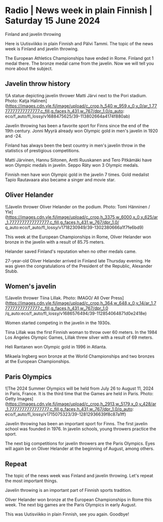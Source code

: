 # Radio \| News week in plain Finnish \| Saturday 15 June 2024

Finland and javelin throwing

Here is Uutisviikko in plain Finnish and Pälvi Tammi. The topic of the news week is Finland and javelin throwing.

The European Athletics Championships have ended in Rome. Finland got 1 medal there. The bronze medal came from the javelin. Now we will tell you more about the subject.

## Javelin throw history

![A statue depicting javelin thrower Matti Järvi next to the Pori stadium. Photo: Katja Halinen](https://images.cdn.yle.fi/image/upload/c_crop,h_540,w_959,x_0,y_0/ar_1.7777777777777777,c_fill,g_faces,h_431,w_767/dpr_1.0/q_auto: eco/f_auto/fl_lossy/v1688475625/39-113802664a4174f880ab)

Javelin throwing has been a favorite sport for Finns since the end of the 19th century. Jonni Myyrä already won Olympic gold in men's javelin in 1920 and -24.

Finland has always been the best country in men's javelin throw in the statistics of prestigious competitions.

Matti Järvinen, Hannu Siitonen, Antti Ruuskanen and Tero Pitkämäki have won Olympic medals in javelin. Seppo Räty won 3 Olympic medals.

Finnish men have won Olympic gold in the javelin 7 times. Gold medalist Tapio Rautavaara also became a singer and movie star.

## Oliver Helander

![Javelin thrower Oliver Helander on the podium. Photo: Tomi Hänninen / Yle](https://images.cdn.yle.fi/image/upload/c_crop,h_3375,w_6000,x_0,y_625/ar_1.7777777777777777,c_fill,g_faces,h_431,w_767/dpr_1.0/ q_auto:eco/f_auto/fl_lossy/v1718230949/39-1302380666a1f7fe6bd9)

This week at the European Championships in Rome, Oliver Helander won bronze in the javelin with a result of 85.75 meters.

Helander saved Finland's reputation when no other medals came.

27-year-old Oliver Helander arrived in Finland late Thursday evening. He was given the congratulations of the President of the Republic, Alexander Stubb.

## Women's javelin

![Javelin thrower Tiina Lillak. Photo: IMAGO/ All Over Press](https://images.cdn.yle.fi/image/upload/c_crop,h_364,w_648,x_0,y_14/ar_1.777777777777777,c_fill,g_faces,h_431,w_767/dpr_1.0 /q_auto:eco/f_auto/fl_lossy/v1686576494/39-112854064871d0e2418e)

Women started competing in the javelin in the 1930s.

Tiina Lillak was the first Finnish woman to throw over 60 meters. In the 1984 Los Angeles Olympic Games, Lillak threw silver with a result of 69 meters.

Heli Rantanen won Olympic gold in 1996 in Atlanta.

Mikaela Ingberg won bronze at the World Championships and two bronzes at the European Championships.

## Paris Olympics

![The 2024 Summer Olympics will be held from July 26 to August 11, 2024 in Paris, France. It is the third time that the Games are held in Paris. Photo: Getty Images](https://images.cdn.yle.fi/image/upload/c_crop,h_2913,w_5179,x_0,y_428/ar_1.7777777777777777,c_fill,g_faces,h_431,w_767/dpr_1.0/q_auto: eco/f_auto/fl_lossy/v1715075323/39-12812936639f8c87a1ff)

Javelin throwing has been an important sport for Finns. The first javelin school was founded in 1976. In javelin schools, young throwers practice the sport.

The next big competitions for javelin throwers are the Paris Olympics. Eyes will again be on Oliver Helander at the beginning of August, among others.

## Repeat

The topic of the news week was Finland and javelin throwing. Let's repeat the most important things.

Javelin throwing is an important part of Finnish sports tradition.

Oliver Helander won bronze at the European Championships in Rome this week. The next big games are the Paris Olympics in early August.

This was Uutisviikko in plain Finnish, see you again. Goodbye!

